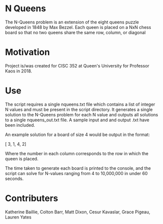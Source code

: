 # N Queens
The N-Queens problem is an extension of the eight queens puzzle developed in 1848 by Max Bezzel. Each queen is placed on a NxN chess board so that no two queens share the same row, column, or diagonal

# Motivation
Project is/was created for CISC 352 at Queen's University for Professor Kaos in 2018.

# Use
The script requires a single nqueens.txt file which contains a list of integer N values and must be present in the script directory. It generates a single solution to the N-Queens problem for each N value and outputs all solutions to a single nqueens_out.txt file. A sample input and and output .txt have been included.

An example solution for a board of size 4 would be output in the format:

[ 3, 1, 4, 2] 

Where the number in each column corresponds to the row in which the queen is placed.

The time taken to generate each board is printed to the console, and the script can solve for N-values ranging from 4 to 10,000,000 in under 60 seconds.

# Contributers
Katherine Baillie, Colton Barr, Matt Dixon, Cesur Kavaslar, Grace Pigeau, Lauren Yates
